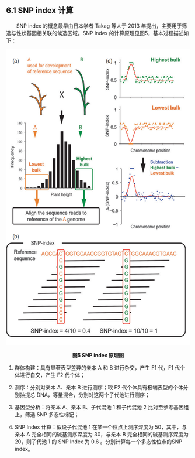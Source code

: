 ## 6.1 SNP index 计算

<p>&emsp;&emsp;SNP index 的概念最早由日本学者 Takag 等人于 2013 年提出，主要用于筛选与性状基因相关联的候选区域。SNP index 的计算原理见图5，基本过程描述如下：
</p>

![图5 SNP index 原理图](../../images/base.png "图5 SNP index 原理图")
<center><b>图5 SNP index 原理图</b></center>


1. 群体构建：具有显著表型差异的亲本 A 和 B 进行杂交，产生 F1 代，F1 代个体进行自交，产生 F2 代个体；

2. 测序：分别对亲本 A、亲本 B 进行测序；取 F2 代个体具有极端表型的个体分别抽提总 DNA，等量混合，分别对这两个子代池进行测序；

3. 基因型分析：将亲本 A、亲本 B、子代混池 1 和子代混池 2 比对至参考基因组上，筛选 SNP 多态性标记；

4. SNP Index 计算：假设子代混池 1 在某一个位点上测序深度为 50，其中，与亲本 A 完全相同的碱基测序深度为 30，与亲本 B 完全相同的碱基测序深度为 20，则子代池 1 的 SNP Index 为 0.6 。分别计算每一个多态性位点的SNP index。